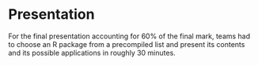 # Presentation

For the final presentation accounting for 60% of the final mark, teams had to choose an R package from a precompiled list and present its contents and its possible applications in roughly 30 minutes.
